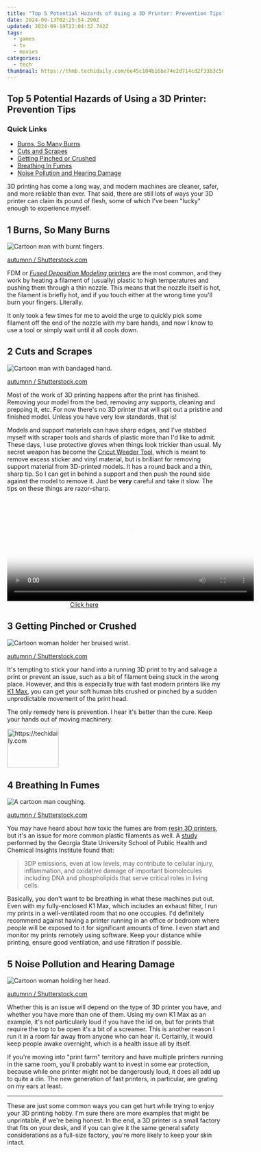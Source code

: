 ```yaml
---
title: "Top 5 Potential Hazards of Using a 3D Printer: Prevention Tips"
date: 2024-09-13T02:25:54.290Z
updated: 2024-09-19T22:04:32.742Z
tags:
  - games
  - tv
  - movies
categories:
  - tech
thumbnail: https://thmb.techidaily.com/6e45c104b16be74e2d714cd2f33b3c56eb416bf62e899ada74117de94df4148a.jpg
---
```


## Top 5 Potential Hazards of Using a 3D Printer: Prevention Tips

### Quick Links

* [Burns, So Many Burns](https://pokemon-go-android.techidaily.com/preparation-to-beat-giovani-in-pokemon-go-for-realme-gt-5-240w-drfone-by-drfone-virtual-android/)
* [Cuts and Scrapes](https://screen-mirroring-recording.techidaily.com/learn-quickly-how-to-film-anywhere-with-one-tech-setup/)
* [Getting Pinched or Crushed](https://hardware-help.techidaily.com/latest-logitech-brio-driver-download-for-windows-users-versions-11-8-and-7-supported/)
* [Breathing In Fumes](https://instagram-video-files.techidaily.com/new-in-2024-step-by-step-to-reel-success-on-instagram/)
* [Noise Pollution and Hearing Damage](https://extra-approaches.techidaily.com/in-2024-leading-20-free-open-source-pubg-galleries/)

 3D printing has come a long way, and modern machines are cleaner, safer, and more reliable than ever. That said, there are still lots of ways your 3D printer can claim its pound of flesh, some of which I've been "lucky" enough to experience myself.

## 1  Burns, So Many Burns 

![Cartoon man with burnt fingers.](https://static1.howtogeekimages.com/wordpress/wp-content/uploads/2024/08/cartoon-man-with-burnt-fingers.jpg) 

[autumnn / Shutterstock.com](https://www.shutterstock.com/image-vector/bruised-finger-burn-sad-man-looks-2426808479)

 FDM or [_Fused Deposition Modeling_ printers](https://screen-activity-recording.techidaily.com/new-in-2024-obs-full-screen-no-more-problem/) are the most common, and they work by heating a filament of (usually) plastic to high temperatures and pushing them through a thin nozzle. This means that the nozzle itself is hot, the filament is briefly hot, and if you touch either at the wrong time you'll burn your fingers. Literally.

 It only took a few times for me to avoid the urge to quickly pick some filament off the end of the nozzle with my bare hands, and now I know to use a tool or simply wait until it all cools down.

## 2  Cuts and Scrapes 

![Cartoon man with bandaged hand.](https://static1.howtogeekimages.com/wordpress/wp-content/uploads/2024/08/cartoon-man-with-bandaged-hand.jpg) 

[autumnn / Shutterstock.com](https://www.shutterstock.com/image-vector/man-gauze-bandage-wrapped-around-injury-2346095459)

 Most of the work of 3D printing happens after the print has finished. Removing your model from the bed, removing any supports, cleaning and prepping it, etc. For now there's no 3D printer that will spit out a pristine and finished model. Unless you have very low standards, that is!

 Models and support materials can have sharp edges, and I've stabbed myself with scraper tools and shards of plastic more than I'd like to admit. These days, I use protective gloves when things look trickier than usual. My secret weapon has become the [Cricut Weeder Tool](https://www.amazon.com/CRICUT-INC-2006698-Cricut-Assorted/dp/B07SRDNCLN/?tag=hotoge-20&ascsubtag=UUhtgUeUpU2004875&asc%5Frefurl=https%3A%2F%2Fwww.howtogeek.com%2Fways-your-3d-printer-can-hurt-you-and-how-to-avoid-it%2F&asc%5Fcampaign=Evergreen), which is meant to remove excess sticker and vinyl material, but is brilliant for removing support material from 3D-printed models. It has a round back and a thin, sharp tip. So I can get in behind a support and then push the round side against the model to remove it. Just be **very** careful and take it slow. The tips on these things are razor-sharp.

<!-- affiliate ads begin -->
<span id="1983539">
					<video width="576" height="240" style="cursor:pointer"
           poster="//a.impactradius-go.com/display-clicktoplayimage/1983539.png"
           onclick="if(!this.playClicked){this.play();this.setAttribute('controls',true);this.playClicked=true;}">
	   <source src="//a.impactradius-go.com/display-ad/22993-1983539">
	   <img src="//a.impactradius-go.com/display-clicktoplayimage/1983539.png" style="border: none; height: 100%; width: 100%; object-fit: contain">
	</video>
	<div style="width:360px;text-align:center"><a href="javascript:window.open(decodeURIComponent('https%3A%2F%2Fhomestyler.sjv.io%2Fc%2F5597632%2F1983539%2F22993'), '_blank');void(0);">Click here</a></div>
</span>
<img height="0" width="0" src="https://imp.pxf.io/i/5597632/1983539/22993" style="position:absolute;visibility:hidden;" border="0" />
<!-- affiliate ads end -->

## 3  Getting Pinched or Crushed 

![Cartoon woman holder her bruised wrist.](https://static1.howtogeekimages.com/wordpress/wp-content/uploads/2024/08/cartoon-woman-holder-her-bruised-wrist.jpg) 

[autumnn / Shutterstock.com](https://www.shutterstock.com/image-vector/tormented-suffering-woman-hurting-holding-painful-2178291341)

 It's tempting to stick your hand into a running 3D print to try and salvage a print or prevent an issue, such as a bit of filament being stuck in the wrong place. However, and this is especially true with fast modern printers like my [K1 Max](https://extra-hints.techidaily.com/3-techniques-to-fix-iphone-hdr-blunders-in-premiere-pro-for-2024/), you can get your soft human bits crushed or pinched by a sudden unpredictable movement of the print head.

 The only remedy here is prevention. I hear it's better than the cure. Keep your hands out of moving machinery.

<!-- affiliate ads begin -->
<a href="https://aligracehair.sjv.io/c/5597632/2135406/19272" target="_top" id="2135406">
  <img src="//a.impactradius-go.com/display-ad/19272-2135406" border="0" alt="https://techidaily.com" width="120" height="90"/>
</a>
<img height="0" width="0" src="https://aligracehair.sjv.io/i/5597632/2135406/19272" style="position:absolute;visibility:hidden;" border="0" />
<!-- affiliate ads end -->

## 4  Breathing In Fumes 

![A cartoon man coughing.](https://static1.howtogeekimages.com/wordpress/wp-content/uploads/2024/08/a-cartoon-man-coughing.jpg) 

[autumnn / Shutterstock.com](https://www.shutterstock.com/image-vector/unhealthy-sickness-asian-young-man-girl-2402525127)

 You may have heard about how toxic the fumes are from [resin 3D printers](https://youtube-zero.techidaily.com/ed-2024-approved-event-harmony-sourcing-perfect-dj-video-templates/), but it's an issue for more common plastic filaments as well. A [study](https://chemicalinsights.org/wp-content/uploads/2022/12/Chemical-Insights%5F3D-Toxicity-Report%5Ffinal.pdf) performed by the Georgia State University School of Public Health and Chemical Insights Institute found that:

> 3DP emissions, even at low levels, may contribute to cellular injury, inflammation, and oxidative damage of important biomolecules including DNA and phospholipids that serve critical roles in living cells.

 Basically, you don't want to be breathing in what these machines put out. Even with my fully-enclosed K1 Max, which includes an exhaust filter, I run my prints in a well-ventilated room that no one occupies. I'd definitely recommend against having a printer running in an office or bedroom where people will be exposed to it for significant amounts of time. I even start and monitor my prints remotely using software. Keep your distance while printing, ensure good ventilation, and use filtration if possible.

## 5  Noise Pollution and Hearing Damage 

![Cartoon woman holding her head.](https://static1.howtogeekimages.com/wordpress/wp-content/uploads/2024/08/cartoon-woman-holding-her-head.jpg) 

[autumnn / Shutterstock.com](https://www.shutterstock.com/image-vector/health-pain-stressed-exhausted-young-woman-1480147544)

 Whether this is an issue will depend on the type of 3D printer you have, and whether you have more than one of them. Using my own K1 Max as an example, it's not particularly loud if you have the lid on, but for prints that require the top to be open it's a bit of a screamer. This is another reason I run it in a room far away from anyone who can hear it. Certainly, it would keep people awake overnight, which is a health issue all by itself.

 If you're moving into "print farm" territory and have multiple printers running in the same room, you'll probably want to invest in some ear protection, because while one printer might not be dangerously loud, it does all add up to quite a din. The new generation of fast printers, in particular, are grating on my ears at least.

---

 These are just some common ways you can get hurt while trying to enjoy your 3D printing hobby. I'm sure there are more examples that might be unprintable, if we're being honest. In the end, a 3D printer is a small factory that fits on your desk, and if you can give it the same general safety considerations as a full-size factory, you're more likely to keep your skin intact.

<ins class="adsbygoogle"
     style="display:block"
     data-ad-format="autorelaxed"
     data-ad-client="ca-pub-7571918770474297"
     data-ad-slot="1223367746"></ins>

<ins class="adsbygoogle"
     style="display:block"
     data-ad-client="ca-pub-7571918770474297"
     data-ad-slot="8358498916"
     data-ad-format="auto"
     data-full-width-responsive="true"></ins>



